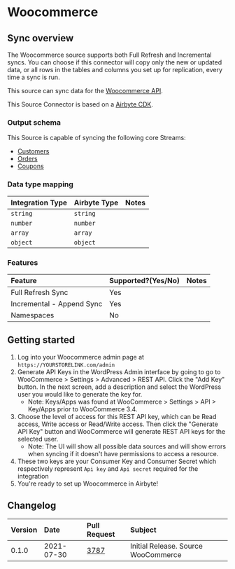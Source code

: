 # Woocommerce

## Sync overview

The Woocommerce source supports both Full Refresh and Incremental syncs. You can choose if this connector will copy only the new or updated data, or all rows in the tables and columns you set up for replication, every time a sync is run.

This source can sync data for the [Woocommerce API](http://woocommerce.github.io/woocommerce-rest-api-docs).

This Source Connector is based on a [Airbyte CDK](https://docs.airbyte.io/contributing-to-airbyte/python).

### Output schema

This Source is capable of syncing the following core Streams:

* [Customers](https://woocommerce.github.io/woocommerce-rest-api-docs/#list-all-customers)
* [Orders](https://woocommerce.github.io/woocommerce-rest-api-docs/#list-all-orders)
* [Coupons](https://woocommerce.github.io/woocommerce-rest-api-docs/#list-all-coupons)


### Data type mapping

| Integration Type | Airbyte Type | Notes |
| :--- | :--- | :--- |
| `string` | `string` |  |
| `number` | `number` |  |
| `array` | `array` |  |
| `object` | `object` |  |

### Features

| Feature | Supported?\(Yes/No\) | Notes |
| :--- | :--- | :--- |
| Full Refresh Sync | Yes |  |
| Incremental - Append Sync | Yes |  |
| Namespaces | No |  |

## Getting started

1. Log into your Woocommerce admin page at `https://YOURSTORELINK.com/admin`
2. Generate API Keys in the WordPress Admin interface by going to go to WooCommerce > Settings > Advanced > REST API.
   Click the "Add Key" button. In the next screen, add a description and select the WordPress user you would like to generate the key for.
   * Note: Keys/Apps was found at WooCommerce > Settings > API > Key/Apps prior to WooCommerce 3.4.
3. Choose the level of access for this REST API key, which can be Read access, Write access or Read/Write access. Then click the "Generate API Key" button and WooCommerce will generate REST API keys for the selected user.
    * Note: The UI will show all possible data sources and will show errors when syncing if it doesn't have permissions to access a resource.
5. These two keys are your Consumer Key and Consumer Secret which respectively represent `Api key` and `Api secret` required for the integration
6. You're ready to set up Woocommerce in Airbyte!


## Changelog

| Version | Date       | Pull Request | Subject |
| :------ | :--------  | :-----       | :------ |
| 0.1.0   | 2021-07-30 | [3787](https://github.com/airbytehq/airbyte/pull/3787) | Initial Release. Source WooCommerce |
